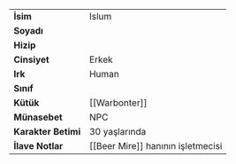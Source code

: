 |  |  |  
|---|---|  
| **İsim** | Islum|  
| **Soyadı** | |  
| **Hizip** | |  
| **Cinsiyet** | Erkek|  
| **Irk** | Human|  
| **Sınıf** | |  
| **Kütük** | [[Warbonter]]|  
| **Münasebet** | NPC|  
| **Karakter Betimi** | 30 yaşlarında|  
| **İlave Notlar** | [[Beer Mire]] hanının işletmecisi|  
